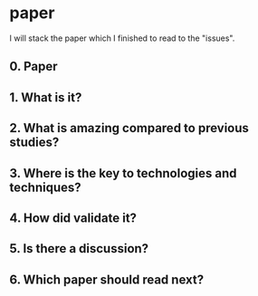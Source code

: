 # paper
I will stack the paper which I finished to read to the "issues".
## 0. Paper

## 1. What is it?

## 2. What is amazing compared to previous studies?

## 3. Where is the key to technologies and techniques?

## 4. How did validate it?

## 5. Is there a discussion?

## 6. Which paper should read next?
